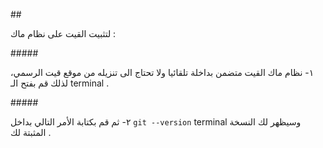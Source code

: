 ﻿\## 

لتثبيت القيت على نظام ماك : 

\##### 

١- نظام ماك القيت متضمن بداخلة تلقائيا ولا تحتاج الى تنزيله من موقع قيت الرسمي، لذلك قم بفتح الـ terminal .

\##### 

٢- ثم قم بكتابة الأمر التالي بداخل `git --version` terminal وسيظهر لك النسخة المثبتة لك . 
